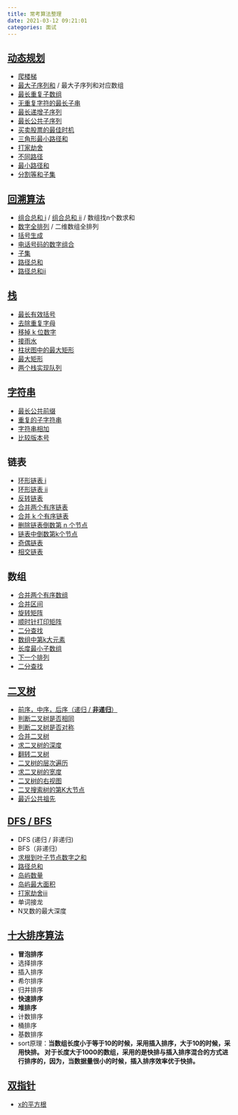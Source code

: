 ```yaml
---
title: 常考算法整理
date: 2021-03-12 09:21:01
categories: 面试
---
```


## [动态规划](https://jinjingxuan.github.io/2020/11/16/%E7%AE%97%E6%B3%95-%E5%8A%A8%E6%80%81%E8%A7%84%E5%88%92/)

* [爬楼梯](https://leetcode-cn.com/problems/climbing-stairs/)
* [最大子序列和](https://leetcode-cn.com/problems/maximum-subarray/) / 最大子序列和对应数组
* [最长重复子数组](https://leetcode-cn.com/problems/maximum-length-of-repeated-subarray/)
* [无重复字符的最长子串](https://leetcode-cn.com/problems/longest-substring-without-repeating-characters)
* [最长递增子序列](https://leetcode-cn.com/problems/longest-increasing-subsequence/)
* [最长公共子序列](https://leetcode-cn.com/problems/longest-common-subsequence/)
* [买卖股票的最佳时机](https://leetcode-cn.com/problems/best-time-to-buy-and-sell-stock/)
* [三角形最小路径和](https://leetcode-cn.com/problems/triangle/)
* [打家劫舍](https://leetcode-cn.com/problems/house-robber/)
* [不同路径](https://leetcode-cn.com/problems/unique-paths/)
* [最小路径和](https://leetcode-cn.com/problems/minimum-path-sum/)
* [分割等和子集](https://leetcode-cn.com/problems/partition-equal-subset-sum/)

## [回溯算法](https://jinjingxuan.github.io/2020/11/30/%E7%AE%97%E6%B3%95-%E5%9B%9E%E6%BA%AF%E6%B3%95/)

* [组合总和 i](https://leetcode-cn.com/problems/combination-sum/) / [组合总和 ii](https://leetcode-cn.com/problems/combination-sum-ii/) / 数组找n个数求和
* [数字全排列](https://leetcode-cn.com/problems/permutations/) / 二维数组全排列
* [括号生成](https://leetcode-cn.com/problems/generate-parentheses/)
* [电话号码的数字组合](https://leetcode-cn.com/problems/letter-combinations-of-a-phone-number/)
* [子集](https://leetcode-cn.com/problems/subsets/)
* [路径总和](https://leetcode-cn.com/problems/path-sum/solution/)
* [路径总和ii](https://leetcode-cn.com/problems/path-sum-ii/)

## [栈](https://jinjingxuan.github.io/2020/10/22/%E7%AE%97%E6%B3%95-%E6%A0%88/)

* [最长有效括号](https://leetcode-cn.com/problems/longest-valid-parentheses/)
* [去除重复字母](https://leetcode-cn.com/problems/remove-duplicate-letters/)
* [移掉 k 位数字](https://leetcode-cn.com/problems/remove-k-digits/)
* [接雨水](https://leetcode-cn.com/problems/trapping-rain-water/)
* [柱状图中的最大矩形](https://leetcode-cn.com/problems/largest-rectangle-in-histogram/)
* [最大矩形](https://leetcode-cn.com/problems/maximal-rectangle/)
* [两个栈实现队列](https://leetcode-cn.com/problems/yong-liang-ge-zhan-shi-xian-dui-lie-lcof/)

## [字符串](https://jinjingxuan.github.io/2020/11/10/%E7%AE%97%E6%B3%95-%E5%AD%97%E7%AC%A6%E4%B8%B2%E6%93%8D%E4%BD%9C/)

* [最长公共前缀](https://leetcode-cn.com/problems/longest-common-prefix/)
* [重复的子字符串](https://leetcode-cn.com/problems/repeated-substring-pattern/)
* [字符串相加](https://leetcode-cn.com/problems/add-strings/)
* [比较版本号](https://leetcode-cn.com/problems/compare-version-numbers/)

## 链表

* [环形链表 i](https://leetcode-cn.com/problems/linked-list-cycle/) 
* [环形链表 ii](https://leetcode-cn.com/problems/linked-list-cycle-ii/)
* [反转链表](https://leetcode-cn.com/problems/fan-zhuan-lian-biao-lcof/)
* [合并两个有序链表](https://leetcode-cn.com/problems/merge-two-sorted-lists/) 
* [合并 k 个有序链表](https://leetcode-cn.com/problems/merge-k-sorted-lists/)
* [删除链表倒数第 n 个节点](https://leetcode-cn.com/problems/remove-nth-node-from-end-of-list/)
* [链表中倒数第k个节点](https://leetcode-cn.com/problems/lian-biao-zhong-dao-shu-di-kge-jie-dian-lcof/)
* [奇偶链表](https://leetcode-cn.com/problems/odd-even-linked-list/)
* [相交链表](https://leetcode-cn.com/problems/intersection-of-two-linked-lists/)

## 数组

* [合并两个有序数组](https://leetcode-cn.com/problems/merge-sorted-array/)
* [合并区间](https://leetcode-cn.com/problems/merge-intervals/)
* [旋转矩阵](https://leetcode-cn.com/problems/rotate-image/)
* [顺时针打印矩阵](https://leetcode-cn.com/problems/spiral-matrix/)
* [二分查找](https://leetcode-cn.com/problems/binary-search/)
* [数组中第k大元素](https://leetcode-cn.com/problems/kth-largest-element-in-an-array/)
* [长度最小子数组](https://leetcode-cn.com/problems/minimum-size-subarray-sum/)
* [下一个排列](https://leetcode-cn.com/problems/next-permutation/)
* [二分查找](https://leetcode-cn.com/problems/binary-search/)

## [二叉树](https://jinjingxuan.github.io/2020/12/29/%E7%AE%97%E6%B3%95-%E4%BA%8C%E5%8F%89%E6%A0%91%E7%9B%B8%E5%85%B3/)

* [前序，中序，后序（递归 / **非递归**）](https://jinjingxuan.github.io/2020/12/29/%E7%AE%97%E6%B3%95-%E4%BA%8C%E5%8F%89%E6%A0%91%E7%9B%B8%E5%85%B3/)
* [判断二叉树是否相同](https://leetcode-cn.com/problems/same-tree/)
* [判断二叉树是否对称](https://leetcode-cn.com/problems/symmetric-tree/submissions/)
* [合并二叉树](https://leetcode-cn.com/problems/merge-two-binary-trees/)
* [求二叉树的深度](https://leetcode-cn.com/problems/minimum-depth-of-binary-tree/)
* [翻转二叉树](https://leetcode-cn.com/problems/invert-binary-tree/)
* [二叉树的层次遍历](https://leetcode-cn.com/problems/binary-tree-level-order-traversal/)
* [求二叉树的宽度](https://leetcode-cn.com/problems/maximum-width-of-binary-tree/)
* [二叉树的右视图](https://leetcode-cn.com/problems/binary-tree-right-side-view/)
* [二叉搜索树的第K大节点](https://leetcode-cn.com/problems/er-cha-sou-suo-shu-de-di-kda-jie-dian-lcof/)
* [最近公共祖先](https://leetcode-cn.com/problems/lowest-common-ancestor-of-a-binary-tree/)

## [DFS / BFS](https://jinjingxuan.github.io/2020/10/29/%E7%AE%97%E6%B3%95-DFS%E3%80%81BFS/) 

* DFS (递归 / 非递归)
* BFS（非递归）
* [求根到叶子节点数字之和](https://leetcode-cn.com/problems/sum-root-to-leaf-numbers/)
* [路径总和](https://leetcode-cn.com/problems/path-sum/)
* [岛屿数量](https://leetcode-cn.com/problems/number-of-islands/)
* [岛屿最大面积](https://leetcode-cn.com/problems/max-area-of-island/)
* [打家劫舍iii](https://leetcode-cn.com/problems/house-robber-iii/)
* 单词接龙
* N叉数的最大深度

## [十大排序算法](https://jinjingxuan.github.io/2020/12/17/%E7%AE%97%E6%B3%95-%E5%8D%81%E5%A4%A7%E6%8E%92%E5%BA%8F%E7%AE%97%E6%B3%95/)

* **冒泡排序**
* 选择排序
* 插入排序
* 希尔排序
* 归并排序
* **快速排序**
* **堆排序**
* 计数排序
* 桶排序
* 基数排序
* sort原理：**当数组长度小于等于10的时候，采用插入排序，大于10的时候，采用快排。
  对于长度大于1000的数组，采用的是快排与插入排序混合的方式进行排序的，因为，当数据量很小的时候，插入排序效率优于快排。**

## [双指针](https://jinjingxuan.github.io/2020/11/30/%E7%AE%97%E6%B3%95-%E5%8F%8C%E6%8C%87%E9%92%88/)

* [x的平方根](https://leetcode-cn.com/problems/sqrtx/)